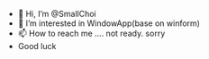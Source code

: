 - 👋 Hi, I’m @SmallChoi
- 👀 I’m interested in WindowApp(base on winform)
- 📫 How to reach me .... not ready. sorry
- Good luck

<!---
SmallChoi/SmallChoi is a ✨ special ✨ repository because its `README.md` (this file) appears on your GitHub profile.
You can click the Preview link to take a look at your changes.
--->
